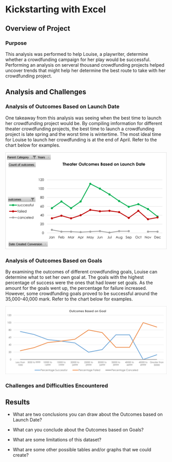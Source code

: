 # Kickstarting with Excel

## Overview of Project
### Purpose
This analysis was performed to help Louise, a playwriter, determine whether a crowdfunding campaign for her play would be successful. Performing an analysis on serveral thousand crowdfunding projects helped uncover trends that might help her determine the best route to take with her crowdfunding project.

## Analysis and Challenges
### Analysis of Outcomes Based on Launch Date
One takeaway from this analysis was seeing when the best time to launch her crowdfunding project would be. By compiling imformation for different theater crowdfunding projects, the best time to launch a crowdfunding project is late spring and the worst time is wintertime. The most ideal time for Louise to launch her crowdfunding is at the end of April. Refer to the chart below for examples.

![This is an image](https://github.com/TracyKien/kickstarter-analysis/blob/main/Resources/Theater%20Outcomes%20Based%20on%20Launch%20Date.png?raw=true)

### Analysis of Outcomes Based on Goals
By examining the outcomes of different crowdfunding goals, Louise can determine what to set her own goal at. The goals with the highest percentage of success were the ones that had lower set goals. As the amount for the goals went up, the percentage for failure increased. However, some crowdfunding goals proved to be successful around the 35,000-40,000 mark. Refer to the chart below for examples.

![This is an image](https://github.com/TracyKien/kickstarter-analysis/blob/main/Resources/Outcomes_vs_Goals.png?raw=true)

### Challenges and Difficulties Encountered


## Results

- What are two conclusions you can draw about the Outcomes based on Launch Date?

- What can you conclude about the Outcomes based on Goals?

- What are some limitations of this dataset?

- What are some other possible tables and/or graphs that we could create?

